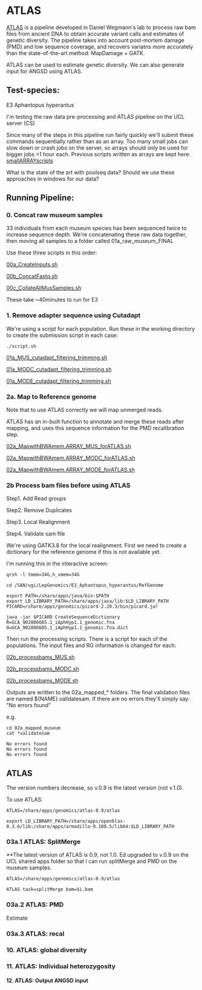 # ATLAS

[ATLAS](https://bitbucket.org/wegmannlab/atlas/wiki/Home) is a pipeline developed in Daniel Wegmann's lab to process raw bam files from ancient DNA to obtain accurate variant calls and estimates of genetic diversity. 
The pipeline takes into account post-mortem damage (PMD) and low sequence coverage, and recovers variatns more accurately than the state-of-the-art method: MapDamage + GATK. 

ATLAS can be used to estimate genetic diversity. We can also generate input for ANGSD using ATLAS. 


## Test-species: 

E3 Aphantopus hyperantus

I'm testing the raw data pre-processing and ATLAS pipeline on the UCL server (CS) 

Since many of the steps in this pipeline run fairly quickly we'll submit these commands sequentially rather than as an array. Too many small jobs can slow down or crash jobs on the server, so arrays should only be used for bigger jobs >1 hour each. Previous scripts written as arrays are kept here: [smallARRAYscripts](https://github.com/alexjvr1/VelocityUCL/tree/main/ATLAS/Scripts/smallARRAYscripts)


What is the state of the art with poolseq data? Should we use these approaches in windows for our data? 



## Running Pipeline: 
### 0. Concat raw museum samples 

33 individuals from each museum species has been sequenced twice to increase sequence depth. We're concatenating these raw data together, then moving all samples to a folder called 01a_raw_museum_FINAL




Use these three scripts in this order: 

[00a_CreateInputs.sh](https://github.com/alexjvr1/VelocityUCL/blob/main/ATLAS/Scripts/00a_CreateInputs.sh)

[00b_ConcatFastq.sh](https://github.com/alexjvr1/VelocityUCL/blob/main/ATLAS/Scripts/00b_ConcatFastq.sh)

[00c_CollateAllMusSamples.sh](https://github.com/alexjvr1/VelocityUCL/blob/main/ATLAS/Scripts/00c_CollateAllMusSamples.sh)


These take ~40minutes to run for E3



### 1. Remove adapter sequence using Cutadapt

We're using a script for each population. Run these in the working directory to create the submission script in each case: 

```
./script.sh
```

[01a_MUS_cutadapt_filtering_trimming.sh](https://github.com/alexjvr1/VelocityUCL/blob/main/ATLAS/Scripts/01a_MUS_cutadapt_filtering_trimming.sh)

[01a_MODC_cutadapt_filtering_trimming.sh](https://github.com/alexjvr1/VelocityUCL/blob/main/ATLAS/Scripts/01a_MODC_cutadapt_filtering_trimming.sh)

[01a_MODE_cutadapt_filtering_trimming.sh](https://github.com/alexjvr1/VelocityUCL/blob/main/ATLAS/Scripts/01a_MODE_cutadapt_filtering_trimming.sh)




### 2a. Map to Reference genome

Note that to use ATLAS correctly we will map unmerged reads.

ATLAS has an in-built function to annotate and merge these reads after mapping, and uses this sequence information for the PMD recalibration step. 


[02a_MapwithBWAmem.ARRAY_MUS_forATLAS.sh](https://github.com/alexjvr1/VelocityUCL/blob/main/ATLAS/Scripts/02a_MapwithBWAmem.ARRAY_MUS_forATLAS.sh)

[02a_MapwithBWAmem.ARRAY_MODC_forATLAS.sh](https://github.com/alexjvr1/VelocityUCL/blob/main/ATLAS/Scripts/02a_MapwithBWAmem.ARRAY_MODC_forATLAS.sh)

[02a_MapwithBWAmem.ARRAY_MODE_forATLAS.sh](https://github.com/alexjvr1/VelocityUCL/blob/main/ATLAS/Scripts/02a_MapwithBWAmem.ARRAY_MODE_forATLAS.sh)




### 2b Process bam files before using ATLAS

Step1. Add Read groups

Step2. Remove Duplicates

Step3. Local Realignment

Step4. Validate sam file



We're using GATK3.8 for the local realignment. First we need to create a dictionary for the reference genome if this is not available yet.

I'm running this in the interactive screen: 
```
qrsh -l tmem=34G,h_vmem=34G

cd /SAN/ugi/LepGenomics/E3_Aphantopus_hyperantus/RefGenome

export PATH=/share/apps/java/bin:$PATH
export LD_LIBRARY_PATH=/share/apps/java/lib:$LD_LIBRARY_PATH
PICARD=/share/apps/genomics/picard-2.20.3/bin/picard.jar

java -jar $PICARD CreateSequenceDictionary R=GCA_902806685.1_iAphHyp1.1_genomic.fna O=GCA_902806685.1_iAphHyp1.1_genomic.fna.dict

```

Then run the processing scripts. There is a script for each of the populations. The input files and RG information is changed for each: 

[02b_processbams_MUS.sh](https://github.com/alexjvr1/VelocityUCL/blob/main/ATLAS/Scripts/02b_processbams_MUS.sh)

[02b_processbams_MODC.sh](https://github.com/alexjvr1/VelocityUCL/blob/main/ATLAS/Scripts/02b_processbams_MODC.sh)

[02b_processbams_MODE.sh](https://github.com/alexjvr1/VelocityUCL/blob/main/ATLAS/Scripts/02b_processbams_MODE.sh)



Outputs are written to the 02a_mapped_* folders. The final validation files are named ${NAME}.validatesam. If there are no errors they'll simply say: "No errors found"

e.g.
```
cd 02a_mapped_museum
cat *validatesam

No errors found
No errors found
No errors found

```


## ATLAS

The version numbers decrease, so v.0.9 is the latest version (not v.1.0). 

To use ATLAS: 
```
ATLAS=/share/apps/genomics/atlas-0.9/atlas

export LD_LIBRARY_PATH=/share/apps/openblas-0.3.6/lib:/share/apps/armadillo-9.100.5/lib64:$LD_LIBRARY_PATH
```


### 03a.1 ATLAS: SplitMerge

**The latest version of ATLAS is 0.9, not 1.0. Ed upgraded to v.0.9 on the UCL shared apps folder so that I can run splitMerge and PMD on the museum samples. 

```
ATLAS=/share/apps/genomics/atlas-0.9/atlas

ATLAS task=splitMerge bam=$i.bam
```






### 03a.2 ATLAS: PMD


Estimate 



### 03a.3 ATLAS: recal





### 10. ATLAS: global diversity



### 11. ATLAS: Individual heterozygosity




#### 12. ATLAS: Output ANGSD input







